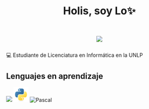 <h1 align="center">Holis, soy Lo✨</h1>
</div>
<h1 align="center"><img src="https://media.licdn.com/dms/image/D4D16AQGwwhgTAR-ATA/profile-displaybackgroundimage-shrink_200_800/0/1683242050955?e=2147483647&v=beta&t=ieWPg_uJEGbZMbNSy_M1zUt2jterRlZmFp_B1yhPh7Y"></h1>

💻 Estudiante de Licenciatura en Informática en la UNLP
## Lenguajes en aprendizaje
<img src="https://www.vectorlogo.zone/logos/java/java-vertical.svg" width="30"> <img src="https://raw.githubusercontent.com/devicons/devicon/master/icons/python/python-original.svg" alt="python" width="40"> <img src="https://images.dwncdn.net/images/t_app-icon-s/p/1e896bc4-1339-4506-a8d3-d2f9a877ad68/562590034/2069_4-10213735-imgingest-741691982240543393.png" alt="Pascal" width="38">


<!--
**RoodriguezLola/RoodriguezLola** is a ✨ _special_ ✨ repository because its `README.md` (this file) appears on your GitHub profile.

Here are some ideas to get you started:

- 🔭 I’m currently working on ...
- 🌱 I’m currently learning ...
- 👯 I’m looking to collaborate on ...
- 🤔 I’m looking for help with ...
- 💬 Ask me about ...
- 📫 How to reach me: ...
- 😄 Pronouns: ...
- ⚡ Fun fact: ...
-->
